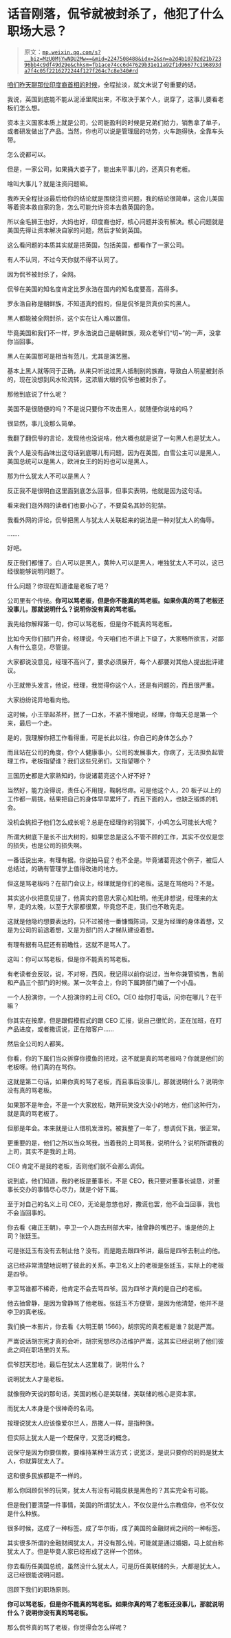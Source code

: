 # 话音刚落，侃爷就被封杀了，他犯了什么职场大忌？

> 原文：[`mp.weixin.qq.com/s?__biz=MzU0MjYwNDU2Mw==&mid=2247508488&idx=2&sn=a2d4b10702d21b72396bb4c9df49d29e&chksm=fb1ace74cc6d47629b31e11a92f1d96677c196893da7f4c05f2216272244f127f264c7c8e340#rd`](http://mp.weixin.qq.com/s?__biz=MzU0MjYwNDU2Mw==&mid=2247508488&idx=2&sn=a2d4b10702d21b72396bb4c9df49d29e&chksm=fb1ace74cc6d47629b31e11a92f1d96677c196893da7f4c05f2216272244f127f264c7c8e340#rd)

[咱们昨天聊那位印度裔首相的时候](http://mp.weixin.qq.com/s?__biz=MzU3NDc5Nzc0NQ==&mid=2247520818&idx=1&sn=33f6385f45c38600de57e4c31d432bdc&chksm=fd2e30ecca59b9fac847ee3b2f924ac2b350465994fe2cbb13687ed005108bcd30a14fc2b977&scene=21#wechat_redirect)，全程扯淡，就文末说了句重要的话。

我说，英国到底能不能从泥淖里爬出来，不取决于某个人，说穿了，这事儿要看老板们怎么想。

资本主义国家本质上就是公司，公司能盈利的时候是兄弟们给力，销售拿了单子，或者研发做出了产品。当然，你也可以说是管理层的功劳，火车跑得快，全靠车头带。

怎么说都可以。

但是，一家公司，如果捅大娄子了，能出来平事儿的，还真只有老板。

啥叫大事儿？就是注资问题嘛。

我昨天全程扯淡最后给你的结论就是围绕注资问题，我的结论很简单，这会儿美国等着资本救自家的急，怎么可能允许资本去救英国的急。

所以金毛狮王也好，大妈也好，印度裔也好，核心问题并没有解决。核心问题就是美国先得让资本解决自家的问题，然后才轮到英国。

这么看问题的本质其实就是把英国，包括美国，都看作了一家公司。

有人不认同，不过今天你就不得不认同了。

因为侃爷被封杀了，全网。

侃爷在美国的知名度肯定比罗永浩在国内的知名度要高，高得多。

罗永浩自称是朝鲜族，不知道真的假的，但是侃爷是货真价实的黑人。

黑人都能被全网封杀，这个实在让人难以置信。

毕竟美国和我们不一样，罗永浩说自己是朝鲜族，观众老爷们“切~”的一声，没拿你当回事。

黑人在美国那可是相当有范儿，尤其是演艺圈。

基本上黑人就等同于正确，从来只听说过黑人抵制别的族裔，导致白人明星被封杀的，现在没想到风水轮流转，这浓眉大眼的侃爷也被封杀了。

那他到底说了什么呢？

美国不是很随便的吗？不是说只要你不攻击黑人，就随便你说啥的吗？

很显然，事儿没那么简单。

我翻了翻侃爷的言论，发现他也没说啥，他大概也就是说了一句黑人也是犹太人。

我个人是没有品味出这句话到底哪儿有问题，因为在美国，白雪公主可以是黑人，美国总统可以是黑人，欧洲女王的妈妈也可以是黑人。

那为什么犹太人不可以是黑人？

反正我不是很明白这里面到底怎么回事，但事实表明，他就是因为这句话。

看来我们逛外网的读者们也要小心了，不要莫名其妙的犯禁。

我看外网的评论，侃爷把黑人与犹太人关联起来的说法是一种对犹太人的侮辱。

.......

好吧。

反正我们都懂了。白人可以是黑人，黄种人可以是黑人，唯独犹太人不可以，这已经很能够说明问题了。

什么问题？你现在知道谁是老板了吧？

公司里有个传统。**你可以骂老板，但是你不能真的骂老板。如果你真的骂了老板还没事儿，那就说明什么？说明你没有真的骂老板。**

我先给你解释第一句，你可以骂老板，但是你不能真的骂老板。

比如今天你们部门开会，经理说，今天咱们也不讲上下级了，大家畅所欲言，对鄙人有什么意见，尽管提。

大家都说没意见，经理不高兴了，要求必须展开，每个人都要对其他人提出批评建议。

小王就带头发言，他说，经理，我觉得你这个人，还是有问题的，而且很严重。

大家纷纷诧异地看向他。

这时候，小王举起茶杯，抿了一口水，不紧不慢地说，经理，你每天总是第一个来，最后一个走。

是的，我理解你把工作看得重，可是长此以往，你自己的身体怎么办？

而且站在公司的角度，你个人健康事小，公司的发展事大，你病了，无法担负起管理工作，老板指望谁？我们这些兄弟们，又指望哪个？

三国历史都是大家熟知的，你说诸葛亮这个人好不好？

当然好，能力没得说，责任心不用提，鞠躬尽瘁。可是他这个人，20 板子以上的工作都一肩挑，结果把自己的身体早早累坏了，而且下面的人，也缺乏锻炼的机会。

没机会挑担子他们怎么成长呢？总是在经理你的羽翼下，小鸡怎么可能长大呢？

所谓大树底下是长不出大树的，如果您总是这么不管不顾的工作，其实不仅仅是您的损失，也是公司的损失啊。

一番话说出来，有理有据。你说拍马屁？也不全是。毕竟诸葛亮这个例子，被后人总结过，的确有管理学上值得改进的地方。

但这是骂老板吗？在部门会议上，经理就是你们的老板。这是在骂他吗？不是。

其实这小伙把意见提了，他真实的意思大家心知肚明。他无非想说，经理来的太早，走的太晚，以至于大家都很累，毕竟您不走，我们也不敢先走。

这就是他隐约想要表达的，只不过被他一番慷慨陈词，又是为经理的身体着想，又是为公司的前途着想，又是为部门的人才梯队建设着想。

有理有据有马屁还有前瞻性，这就不是骂人了。

这叫：你可以骂老板，但是你不能真的骂老板。

有老读者会反驳，说，不对呀，西风，我记得以前你说过，当年你兼管销售，售前和产品三个部门的时候。某一次年会上，你的下属跨部门编了一个小品。

一个人扮演你，一个人扮演你的上司 CEO。CEO 给你打电话，问你在哪儿？在干嘛？

你其实在按摩，但是跟假模假式的跟 CEO 汇报，说自己很忙的，正在加班，在盯产品进度，或者撒谎说，正在陪客户......

然后全公司的人都笑。

你看，你的下属们当众拆穿你摸鱼的把戏，这不就是真的骂老板吗？你就是他们的老板呀。他们真的在骂你。

这就是第二句话，如果你真的骂了老板，而且事后没事儿，那就说明什么？说明你没有真的骂老板。

如果那不是年会，不是一个大家放松，瞎开玩笑没大没小的地方，他们这种行为，就是真的骂老板了。

但那是年会。本来就是让人借机发泄的。被我整了一年了，想调侃下我，很正常。

更重要的是，他们之所以当众骂我，当着我的上司骂我，说明什么？说明所谓我的上司，其实不是我的上司。

CEO 肯定不是我的老板，否则他们就不会那么调侃。

说到底，他们知道，我的老板是董事长，不是 CEO，我只要对董事长诚恳，对董事长交办的事情尽心尽力，就是个好下属。

至于对自己的名义上司 CEO，无论是忽悠也好，撒谎也罢，他不会当回事，我也不会当回事的。

你去看《雍正王朝》，李卫一个人跑去刑部大牢，抽曾静的嘴巴子。谁是他的上司？张廷玉。

可是张廷玉有没有去制止他？没有。而是跑去跟四爷讲，最后是四爷去制止的他。

这已经非常清楚地说明了彼此的关系。李卫名义上的老板是张廷玉，实际上的老板是四爷。

李卫骂谁都不稀奇，他肯定不会去骂四爷。因为四爷才真的是自己的老板。

他去抽曾静，是因为曾静骂了他老板。张廷玉不方便管，是因为他清楚，他并不是李卫的真老板。

我们换一本影片，你去看《大明王朝 1566》，胡宗宪的真老板是谁？就是严嵩。

严嵩说话胡宗宪才真的会听，胡宗宪想尽办法维护严嵩，这其实已经说明了他们彼此之间在职场里的关系。

侃爷怼天怼地，最后在犹太人这里栽了，说明什么？

说明犹太人才是老板。

就像我昨天说的那句话，美国的核心是美联储，美联储的核心是资本家。

而犹太人本身是个很神奇的名词。

按理说犹太人应该像爱尔兰人，昂撒人一样，是指种族。

但实际上犹太人是一个既保守，又宽泛的概念。

说保守是因为你要信教，要维持某种生活方式；说宽泛，是说只要你的妈妈是犹太人，你就算犹太人了。

这和很多民族都是不一样的。

那么你回顾侃爷的玩笑，犹太人有没有可能皮肤是黑色的？其实完全有可能。

但是我们要清楚一件事情，美国的所谓犹太人，不仅仅是什么宗教信仰，也不仅仅是什么种族。

很多时候，这成了一种标签。成了华尔街，成了美国的金融财阀之间的一种标签。

其实很多所谓的金融财阀犹太人，并没有那么纯，可能就是通过婚姻，马上就自称犹太人了。但是毕竟人家已经形成了这样一个团体。

你去看历任美国总统，虽然没什么犹太人，可是历任美联储的头，大都是犹太人。这已经很能说明问题。

回顾下我们的职场原则。

**你可以骂老板，但是你不能真的骂老板。如果你真的骂了老板还没事儿，那就说明什么？说明你没有真的骂老板。**

那么侃爷真的骂了老板，你觉得会怎么样呢？